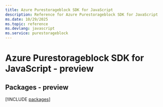 ```yaml
---
title: Azure Purestorageblock SDK for JavaScript
description: Reference for Azure Purestorageblock SDK for JavaScript
ms.date: 10/29/2025
ms.topic: reference
ms.devlang: javascript
ms.service: purestorageblock
---
```

# Azure Purestorageblock SDK for JavaScript - preview
## Packages - preview
[!INCLUDE [packages](purestorageblock-index.md)]